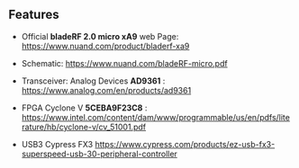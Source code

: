 ## Features

* Official **bladeRF 2.0 micro xA9** web Page: https://www.nuand.com/product/bladerf-xa9

* Schematic: https://www.nuand.com/bladeRF-micro.pdf

* Transceiver: Analog Devices **AD9361** : https://www.analog.com/en/products/ad9361

* FPGA Cyclone V **5CEBA9F23C8** : https://www.intel.com/content/dam/www/programmable/us/en/pdfs/literature/hb/cyclone-v/cv_51001.pdf

* USB3 Cypress FX3 https://www.cypress.com/products/ez-usb-fx3-superspeed-usb-30-peripheral-controller
